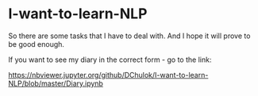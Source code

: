 # I-want-to-learn-NLP
So there are some tasks that I have to deal with. And I hope it will prove to be good enough.

If you want to see my diary in the correct form - go to the link:

https://nbviewer.jupyter.org/github/DChulok/I-want-to-learn-NLP/blob/master/Diary.ipynb
